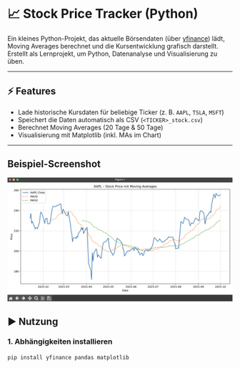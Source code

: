 # 📈 Stock Price Tracker (Python)

Ein kleines Python-Projekt, das aktuelle Börsendaten (über [yfinance](https://pypi.org/project/yfinance/)) lädt, Moving Averages berechnet und die Kursentwicklung grafisch darstellt.  
Erstellt als Lernprojekt, um Python, Datenanalyse und Visualisierung zu üben.

---

## ⚡ Features
- Lade historische Kursdaten für beliebige Ticker (z. B. `AAPL`, `TSLA`, `MSFT`)
- Speichert die Daten automatisch als CSV (`<TICKER>_stock.csv`)
- Berechnet Moving Averages (20 Tage & 50 Tage)
- Visualisierung mit Matplotlib (inkl. MAs im Chart)

---
## Beispiel-Screenshot

![Stock Chart Example](assets/screenshot.png)

## ▶️ Nutzung

### 1. Abhängigkeiten installieren
```bash
pip install yfinance pandas matplotlib
